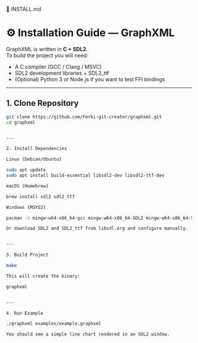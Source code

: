 📄 INSTALL.md

# ⚙️ Installation Guide — GraphXML

GraphXML is written in **C + SDL2**.  
To build the project you will need:

- A C compiler (GCC / Clang / MSVC)
- SDL2 development libraries + SDL2_ttf
- (Optional) Python 3 or Node.js if you want to test FFI bindings

---

## 1. Clone Repository

```bash
git clone https://github.com/Ferki-git-creator/graphxml.git
cd graphxml


---

2. Install Dependencies

Linux (Debian/Ubuntu)

sudo apt update
sudo apt install build-essential libsdl2-dev libsdl2-ttf-dev

macOS (Homebrew)

brew install sdl2 sdl2_ttf

Windows (MSYS2)

pacman -S mingw-w64-x86_64-gcc mingw-w64-x86_64-SDL2 mingw-w64-x86_64-SDL2_ttf

Or download SDL2 and SDL2_ttf from libsdl.org and configure manually.


---

3. Build Project

make

This will create the binary:

graphxml


---

4. Run Example

./graphxml examples/example.graphxml

You should see a simple line chart rendered in an SDL2 window.
